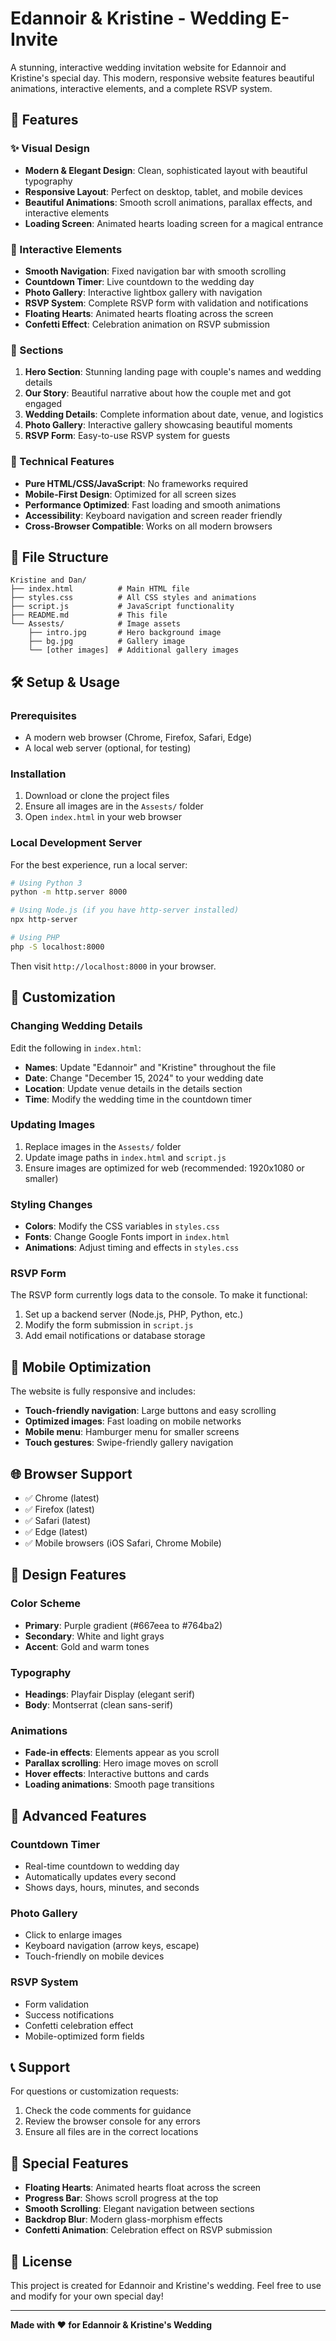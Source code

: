 # Edannoir & Kristine - Wedding E-Invite

A stunning, interactive wedding invitation website for Edannoir and Kristine's special day. This modern, responsive website features beautiful animations, interactive elements, and a complete RSVP system.

## 🌟 Features

### ✨ Visual Design
- **Modern & Elegant Design**: Clean, sophisticated layout with beautiful typography
- **Responsive Layout**: Perfect on desktop, tablet, and mobile devices
- **Beautiful Animations**: Smooth scroll animations, parallax effects, and interactive elements
- **Loading Screen**: Animated hearts loading screen for a magical entrance

### 📱 Interactive Elements
- **Smooth Navigation**: Fixed navigation bar with smooth scrolling
- **Countdown Timer**: Live countdown to the wedding day
- **Photo Gallery**: Interactive lightbox gallery with navigation
- **RSVP System**: Complete RSVP form with validation and notifications
- **Floating Hearts**: Animated hearts floating across the screen
- **Confetti Effect**: Celebration animation on RSVP submission

### 🎨 Sections
1. **Hero Section**: Stunning landing page with couple's names and wedding details
2. **Our Story**: Beautiful narrative about how the couple met and got engaged
3. **Wedding Details**: Complete information about date, venue, and logistics
4. **Photo Gallery**: Interactive gallery showcasing beautiful moments
5. **RSVP Form**: Easy-to-use RSVP system for guests

### 🚀 Technical Features
- **Pure HTML/CSS/JavaScript**: No frameworks required
- **Mobile-First Design**: Optimized for all screen sizes
- **Performance Optimized**: Fast loading and smooth animations
- **Accessibility**: Keyboard navigation and screen reader friendly
- **Cross-Browser Compatible**: Works on all modern browsers

## 📁 File Structure

```
Kristine and Dan/
├── index.html          # Main HTML file
├── styles.css          # All CSS styles and animations
├── script.js           # JavaScript functionality
├── README.md           # This file
└── Assests/            # Image assets
    ├── intro.jpg       # Hero background image
    ├── bg.jpg          # Gallery image
    └── [other images]  # Additional gallery images
```

## 🛠️ Setup & Usage

### Prerequisites
- A modern web browser (Chrome, Firefox, Safari, Edge)
- A local web server (optional, for testing)

### Installation
1. Download or clone the project files
2. Ensure all images are in the `Assests/` folder
3. Open `index.html` in your web browser

### Local Development Server
For the best experience, run a local server:

```bash
# Using Python 3
python -m http.server 8000

# Using Node.js (if you have http-server installed)
npx http-server

# Using PHP
php -S localhost:8000
```

Then visit `http://localhost:8000` in your browser.

## 🎯 Customization

### Changing Wedding Details
Edit the following in `index.html`:
- **Names**: Update "Edannoir" and "Kristine" throughout the file
- **Date**: Change "December 15, 2024" to your wedding date
- **Location**: Update venue details in the details section
- **Time**: Modify the wedding time in the countdown timer

### Updating Images
1. Replace images in the `Assests/` folder
2. Update image paths in `index.html` and `script.js`
3. Ensure images are optimized for web (recommended: 1920x1080 or smaller)

### Styling Changes
- **Colors**: Modify the CSS variables in `styles.css`
- **Fonts**: Change Google Fonts import in `index.html`
- **Animations**: Adjust timing and effects in `styles.css`

### RSVP Form
The RSVP form currently logs data to the console. To make it functional:
1. Set up a backend server (Node.js, PHP, Python, etc.)
2. Modify the form submission in `script.js`
3. Add email notifications or database storage

## 📱 Mobile Optimization

The website is fully responsive and includes:
- **Touch-friendly navigation**: Large buttons and easy scrolling
- **Optimized images**: Fast loading on mobile networks
- **Mobile menu**: Hamburger menu for smaller screens
- **Touch gestures**: Swipe-friendly gallery navigation

## 🌐 Browser Support

- ✅ Chrome (latest)
- ✅ Firefox (latest)
- ✅ Safari (latest)
- ✅ Edge (latest)
- ✅ Mobile browsers (iOS Safari, Chrome Mobile)

## 🎨 Design Features

### Color Scheme
- **Primary**: Purple gradient (#667eea to #764ba2)
- **Secondary**: White and light grays
- **Accent**: Gold and warm tones

### Typography
- **Headings**: Playfair Display (elegant serif)
- **Body**: Montserrat (clean sans-serif)

### Animations
- **Fade-in effects**: Elements appear as you scroll
- **Parallax scrolling**: Hero image moves on scroll
- **Hover effects**: Interactive buttons and cards
- **Loading animations**: Smooth page transitions

## 🔧 Advanced Features

### Countdown Timer
- Real-time countdown to wedding day
- Automatically updates every second
- Shows days, hours, minutes, and seconds

### Photo Gallery
- Click to enlarge images
- Keyboard navigation (arrow keys, escape)
- Touch-friendly on mobile devices

### RSVP System
- Form validation
- Success notifications
- Confetti celebration effect
- Mobile-optimized form fields

## 📞 Support

For questions or customization requests:
1. Check the code comments for guidance
2. Review the browser console for any errors
3. Ensure all files are in the correct locations

## 🎉 Special Features

- **Floating Hearts**: Animated hearts float across the screen
- **Progress Bar**: Shows scroll progress at the top
- **Smooth Scrolling**: Elegant navigation between sections
- **Backdrop Blur**: Modern glass-morphism effects
- **Confetti Animation**: Celebration effect on RSVP submission

## 📄 License

This project is created for Edannoir and Kristine's wedding. Feel free to use and modify for your own special day!

---

**Made with ❤️ for Edannoir & Kristine's Wedding** 